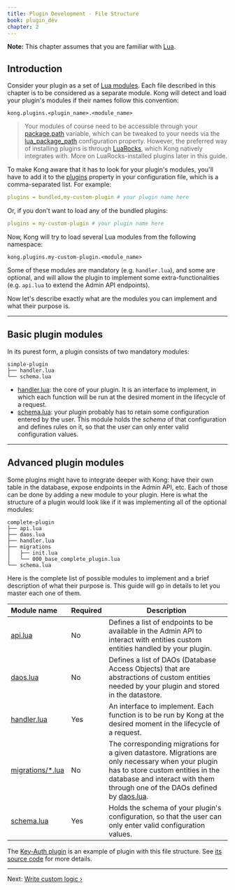 ```yaml
---
title: Plugin Development - File Structure
book: plugin_dev
chapter: 2
---
```


<div class="alert alert-warning">
  <strong>Note:</strong> This chapter assumes that you are familiar with
  <a href="http://www.lua.org/">Lua</a>.
</div>

## Introduction

Consider your plugin as a set of [Lua
modules](http://www.lua.org/manual/5.1/manual.html#6.3). Each file described in
this chapter is to be considered as a separate module. Kong will detect and
load your plugin's modules if their names follow this convention:

```
kong.plugins.<plugin_name>.<module_name>
```

> Your modules of course need to be accessible through your
> [package.path](http://www.lua.org/manual/5.1/manual.html#pdf-package.path)
> variable, which can be tweaked to your needs via the
> [lua_package_path](/{{page.kong_version}}/configuration/#lua_package_path)
> configuration property.
> However, the preferred way of installing plugins is through
> [LuaRocks](https://luarocks.org/), which Kong natively integrates with.
> More on LuaRocks-installed plugins later in this guide.

To make Kong aware that it has to look for your plugin's modules, you'll have
to add it to the
[plugins](/{{page.kong_version}}/configuration/#plugins) property in
your configuration file, which is a comma-separated list. For example:

```yaml
plugins = bundled,my-custom-plugin # your plugin name here
```

Or, if you don't want to load any of the bundled plugins:

```yaml
plugins = my-custom-plugin # your plugin name here
```

Now, Kong will try to load several Lua modules from the following namespace:

```
kong.plugins.my-custom-plugin.<module_name>
```

Some of these modules are mandatory (e.g. `handler.lua`), and some are
optional, and will allow the plugin to implement some extra-functionalities
(e.g. `api.lua` to extend the Admin API endpoints).

Now let's describe exactly what are the modules you can implement and what
their purpose is.

---

## Basic plugin modules

In its purest form, a plugin consists of two mandatory modules:

```
simple-plugin
├── handler.lua
└── schema.lua
```

- [handler.lua]: the core of your plugin. It is an interface to implement, in
  which each function will be run at the desired moment in the lifecycle of a
  request.
- [schema.lua]: your plugin probably has to retain some configuration entered
  by the user. This module holds the *schema* of that configuration and defines
  rules on it, so that the user can only enter valid configuration values.

---

## Advanced plugin modules

Some plugins might have to integrate deeper with Kong: have their own table in
the database, expose endpoints in the Admin API, etc. Each of those can be
done by adding a new module to your plugin. Here is what the structure of a
plugin would look like if it was implementing all of the optional modules:

```
complete-plugin
├── api.lua
├── daos.lua
├── handler.lua
├── migrations
│   ├── init.lua
│   └── 000_base_complete_plugin.lua
└── schema.lua
```

Here is the complete list of possible modules to implement and a brief
description of what their purpose is. This guide will go in details to let you
master each one of them.

| Module name        | Required   | Description
|:-------------------|------------|----------
| [api.lua]          | No         | Defines a list of endpoints to be available in the Admin API to interact with entities custom entities handled by your plugin.
| [daos.lua]         | No         | Defines a list of DAOs (Database Access Objects) that are abstractions of custom entities needed by your plugin and stored in the datastore.
| [handler.lua]      | Yes        | An interface to implement. Each function is to be run by Kong at the desired moment in the lifecycle of a request.
| [migrations/*.lua] | No         | The corresponding migrations for a given datastore. Migrations are only necessary when your plugin has to store custom entities in the database and interact with them through one of the DAOs defined by [daos.lua].
| [schema.lua]       | Yes        | Holds the schema of your plugin's configuration, so that the user can only enter valid configuration values.

The [Key-Auth plugin] is an example of plugin with this file structure. See
[its source code] for more details.

---

Next: [Write custom logic &rsaquo;]({{page.book.next}})

[api.lua]: {{page.book.chapters.admin-api}}
[daos.lua]: {{page.book.chapters.custom-entities}}
[handler.lua]: {{page.book.chapters.custom-logic}}
[schema.lua]: {{page.book.chapters.plugin-configuration}}
[migrations/*.lua]: {{page.book.chapters.custom-entities}}
[Key-Auth plugin]: /plugins/key-authentication/
[its source code]: https://github.com/Kong/kong/tree/master/kong/plugins/key-auth
